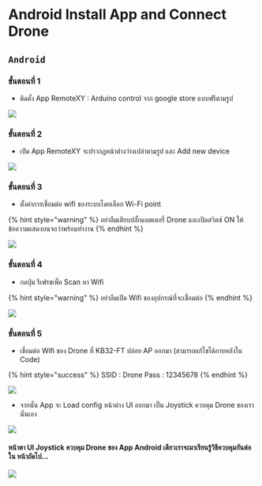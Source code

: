 # Android Install App and Connect Drone

## **`Android`**

### **ขั้นตอนที่ 1**

* ติดตั้ง App RemoteXY : Arduino control จาก google store แบบฟรีตามรูป

![](../../.gitbook/assets/image%20%28165%29.png)

### **ขั้นตอนที่ 2**

* เปิด App RemoteXY  จะปรากฏหน้าต่างว่างเปล่าตามรูป และ Add new device

![](../../.gitbook/assets/image%20%28161%29.png)

### **ขั้นตอนที่ 3**

* ตั้งค่าการเชื่อมต่อ wifi ของระบบโดยเลือก Wi-Fi point

{% hint style="warning" %}
อย่าลืมเสียบปลั๊กแบตเตอรี่ Drone และเปิดสวิตซ์ ON ให้ข้อความแสดงบนจอว่าพร้อมทำงาน
{% endhint %}

![](../../.gitbook/assets/image%20%28149%29.png)

### **ขั้นตอนที่ 4**

* กดปุ่ม รีเฟรชเพื่อ Scan หา Wifi

{% hint style="warning" %}
อย่าลืมเปิด Wifi ของอุปกรณ์ที่จะเชื่อมต่อ
{% endhint %}

![](../../.gitbook/assets/image%20%28166%29.png)

### **ขั้นตอนที่ 5**

* เชื่อมต่อ Wifi ของ Drone ที่ KB32-FT ปล่อย AP ออกมา \(สามารถแก้ไขได้ภายหลังใน Code\)

{% hint style="success" %}
SSID : Drone  Pass : 12345678
{% endhint %}

![](../../.gitbook/assets/image%20%28164%29.png)

* จากนั้น App จะ Load config หน้าต่าง UI ออกมา เป็น Joystick ควบคุม Drone ของเรานั่นเอง

![](../../.gitbook/assets/image%20%28168%29.png)

#### หน้าตา UI Joystick ควบคุม Drone ของ App Android เดียวเราจะมาเรียนรู้วิธีควบคุมกันต่อใน หน้าถัดไป...

![](../../.gitbook/assets/image%20%28153%29.png)



